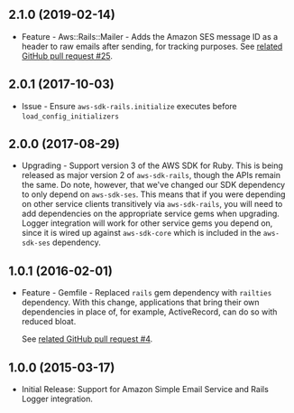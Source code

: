 2.1.0 (2019-02-14)
------------------

* Feature - Aws::Rails::Mailer - Adds the Amazon SES message ID as a header to raw emails after sending, for tracking purposes. See [related GitHub pull request #25](https://github.com/aws/aws-sdk-rails/pull/25).

2.0.1 (2017-10-03)
------------------

* Issue - Ensure `aws-sdk-rails.initialize` executes before `load_config_initializers`

2.0.0 (2017-08-29)
------------------

* Upgrading - Support version 3 of the AWS SDK for Ruby. This is being released as major version 2 of `aws-sdk-rails`, though the APIs remain the same. Do note, however, that we've changed our SDK dependency to only depend on `aws-sdk-ses`. This means that if you were depending on other service clients transitively via `aws-sdk-rails`, you will need to add dependencies on the appropriate service gems when upgrading. Logger integration will work for other service gems you depend on, since it is wired up against `aws-sdk-core` which is included in the `aws-sdk-ses` dependency.

1.0.1 (2016-02-01)
------------------

* Feature - Gemfile - Replaced `rails` gem dependency with `railties`
  dependency. With this change, applications that bring their own dependencies
  in place of, for example, ActiveRecord, can do so with reduced bloat.

  See [related GitHub pull request #4](https://github.com/aws/aws-sdk-rails/pull/4).

1.0.0 (2015-03-17)
------------------

* Initial Release: Support for Amazon Simple Email Service and Rails Logger
  integration.
